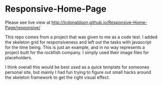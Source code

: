 # Responsive-Home-Page

Please see live view at http://lcdonaldson.github.io/Responsive-Home-Page/responsive/

This repo comes from a project that was given to me as a code test.
I added the skeleton grid for responsiveness and left out the tasks with javascript for the time being.
This is just an example, and in no way represents a project built for the rockfish company. I simply used their image
files for placeholders.

I think overall this would be best used as a quick template for someones personal site, but mainly I had
fun trying to figure out small hacks around the skeleton framework to get the right visual effect.

